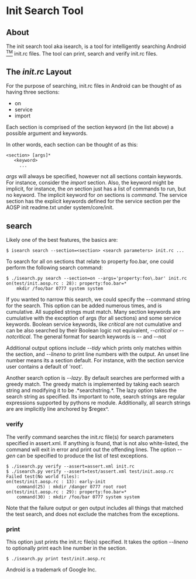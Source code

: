 # Init Search Tool

## About
The init search tool aka isearch, is a tool for intelligently searching Android
[<sup>TM</sup>](#trademark)
init.rc files. The tool can print, search and verify init.rc files.

## The *init.rc* Layout
For the purpose of searching, init.rc files in Android can be thought of
as having three sections:
 - on
 - service
 - import

Each section is comprised of the section keyword (in the list above) a possible
argument and keywords.

In other words, each section can be thought of as this:
```
<section> [args]*
   <keyword>
     ...
```

*args* will always be specified, however not all sections contain keywords.
For instance, consider the *import* section. Also, the keyword might be
implicit, for instance, the *on* section just has a list of commands to run,
but no keyword. The implicit keyword for *on* sections is *command*. The
service section has the explicit keywords defined for the service section
per the AOSP init readme.txt under system/core/init.

## search
Likely one of the best features, the basics are:
```
$ isearch search --section=<section> <search parameters> init.rc ...
```
To search for all on sections that relate to property foo.bar, one could perform
the following search command:

```
$ ./isearch.py search --section=on --args='property:foo\.bar' init.rc
on(test/init.aosp.rc : 28): property:foo.bar=*
	mkdir /foo/bar 0777 system system

```

If you wanted to narrow this search, we could specify the --command string for
the search. This option can be added numerous times, and is cumulative. All
supplied strings must match. Many section keywords are cumulative with the
exception of args (for all sections) and some service keywords. Boolean service
keywords, like *critical* are not cumulative and can be also searched by their
Boolean logic not equivalent, *--critical* or *--notcritical*. The general format
for search keywords is --<keyword> and --not<keyword>

Additional output options include *--tidy* which prints only matches within
the section, and *--lineno* to print line numbers with the output. An unset
line number means its a section default. For instance, with the section service
user contains a default of 'root'.

Another search option is *--lazy*. By default searches are performed with a
greedy match. The greedy match is implemented by taking each search string
and modifying it to be \.\*searchstring\.\*. The lazy option takes the
search string as specified. Its important to note, search strings are
regular expressions supported by pythons re module. Additionally, all search
strings are are implicitly line anchored by $regex^.

### verify

The verify command searches the init.rc file(s) for search parameters specified
in assert.xml. If anything is found, that is not also white-listed, the command
will exit in error and print out the offending lines. The option *--gen* can be
specified to produce the list of test exceptions.

```
$ ./isearch.py verify --assert=assert.xml init.rc
$ ./isearch.py verify --assert=test/assert.xml test/init.aosp.rc
Failed test(No world files):
on(test/init.aosp.rc : 13): early-init
	command(25) : mkdir /danger 0777 root root
on(test/init.aosp.rc : 29): property:foo.bar=*
	command(30) : mkdir /foo/bar 0777 system system
```

Note that the failure output or gen output includes all things that matched
the test search, and does not exclude the matches from the exceptions.

### print

This option just prints the init.rc file(s) specified. It takes the option
*--lineno* to optionally print each line number in the section.

```
$ ./isearch.py print test/init.aosp.rc
```

<a name="trademark"></a>
Android is a trademark of Google Inc.

